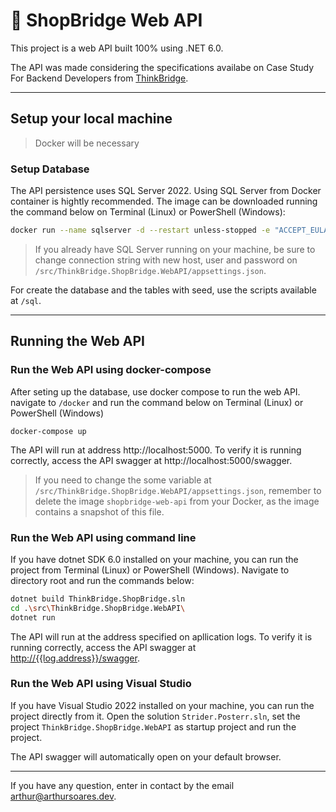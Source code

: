 # 🎁 ShopBridge Web API

This project is a web API built 100% using .NET 6.0.

The API was made considering the specifications availabe on Case Study For Backend Developers from [ThinkBridge](https://thinkbridge.com/).

---

## Setup your local machine
>Docker will be necessary

### Setup Database
The API persistence uses SQL Server 2022. Using SQL Server from Docker container is hightly recommended. The image can be downloaded running the command below on Terminal (Linux) or PowerShell (Windows):

```bash
docker run --name sqlserver -d --restart unless-stopped -e "ACCEPT_EULA=Y" -e "SA_PASSWORD=SuperAdmin10" -p 1433:1433 mcr.microsoft.com/mssql/server:2022-latest
```

> If you already have SQL Server running on your machine, be sure to change connection string with new host, user and password on `/src/ThinkBridge.ShopBridge.WebAPI/appsettings.json`.

For create the database and the tables with seed, use the scripts available at `/sql`.

---

## Running the Web API
### Run the Web API using docker-compose

After seting up the database, use docker compose to run the web API. navigate to `/docker` and run the command below on Terminal (Linux) or PowerShell (Windows)

```bach
docker-compose up
```
The API will run at address http://localhost:5000. To verify it is running correctly, access the API swagger at http://localhost:5000/swagger.

> If you need to change the some variable at `/src/ThinkBridge.ShopBridge.WebAPI/appsettings.json`, remember to delete the image `shopbridge-web-api` from your Docker, as the image contains a snapshot of this file.

### Run the Web API using command line

If you have dotnet SDK 6.0 installed on your machine, you can run the project from Terminal (Linux) or PowerShell (Windows).
Navigate to directory root and run the commands below:

```bash
dotnet build ThinkBridge.ShopBridge.sln
cd .\src\ThinkBridge.ShopBridge.WebAPI\
dotnet run
```

The API will run at the address specified on apllication logs. To verify it is running correctly, access the API swagger at [http://{{log.address}}/swagger]().

### Run the Web API using Visual Studio

If you have Visual Studio 2022 installed on your machine, you can run the project directly from it.
Open the solution `Strider.Posterr.sln`, set the project `ThinkBridge.ShopBridge.WebAPI` as startup project and run the project.

The API swagger will automatically open on your default browser.

---

If you have any question, enter in contact by the email [arthur@arthursoares.dev](mailto:arthur@arthursoares.dev).
